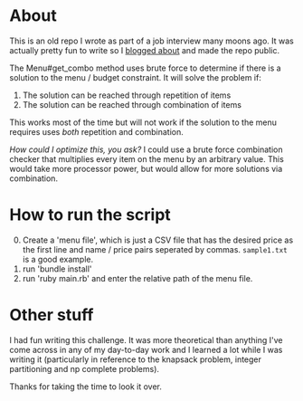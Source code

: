 About
===

This is an old repo I wrote as part of a job interview many moons ago. It was actually pretty fun to write so I [blogged about](http://www.rickcarlino.com/xkcd287/) and made the repo public.

The Menu#get_combo method uses brute force to determine if there is a solution to the menu / budget constraint. It will solve the problem if:

1. The solution can be reached through repetition of items
2. The solution can be reached through combination of items

This works most of the time but will not work if the solution to the menu requires uses _both_ repetition and combination.

*How could I optimize this, you ask?* I could use a brute force combination checker that multiplies every item on the menu by an arbitrary value. This would take more processor power, but would allow for more solutions via combination.

How to run the script
===
0. Create a 'menu file', which is just a CSV file that has the desired price as the first line and name / price pairs seperated by commas. `sample1.txt` is a good example.
1. run 'bundle install'
2. run 'ruby main.rb' and enter the relative path of the menu file.

Other stuff
===
I had fun writing this challenge. It was more theoretical than anything I've come across in any of my day-to-day work and I learned a lot while I was writing it (particularly in reference to the knapsack problem, integer partitioning and np complete problems).

Thanks for taking the time to look it over.